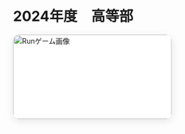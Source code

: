 # 2024年度　高等部

<div style="display: flex; flex-wrap: wrap; gap: 1.5rem;">
    <div style="
      max-width: 360px;
      background-color: white;
      border-radius: 12px;
      overflow: hidden;
      box-shadow: 0 4px 16px rgba(0, 0, 0, 0.1);
      transition: transform 0.2s, box-shadow 0.2s;
      margin-bottom: 2rem;
    ">
      <img src="Image/C#.png" alt="Runゲーム画像" style="width: 100%; display: block;" />
      <div style="padding: 1rem;">
        <h3 style="margin-top: 0;">夏期講習</h3>
        <p style="font-size: 0.9rem; color: #333; line-height: 1.5;">
          夏期講習で行うこれまでの復習になります。
        </p>
        <a href="#/HighSchool_2024/SummerSP.md" style="
          display: inline-block;
          background-color: #2b8be6;
          color: white;
          padding: 0.5rem 1rem;
          border-radius: 6px;
          font-size: 0.9rem;
          text-decoration: none;
        ">詳細を見る</a>
      </div>
    </div>

</div>